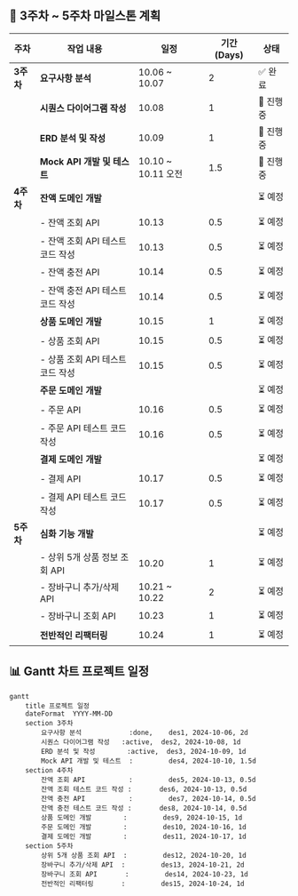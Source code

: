 
## 📅 3주차 ~ 5주차 마일스톤 계획

| **주차** | **작업 내용**                         | **일정**           | **기간 (Days)** | **상태** |
|----------|---------------------------------------|------------------|---------------|----------|
| **3주차**| **요구사항 분석**                     | 10.06 ~ 10.07    | 2             | ✅ 완료  |
|          | **시퀀스 다이어그램 작성**            | 10.08            | 1             | 🔄 진행 중     |
|          | **ERD 분석 및 작성**                  | 10.09            | 1             | 🔄 진행 중     |
|          | **Mock API 개발 및 테스트**           | 10.10 ~ 10.11 오전 | 1.5           | 🔄 진행 중     |
| **4주차**| **잔액 도메인 개발**                  |                  |               | ⏳ 예정     |
|          | - 잔액 조회 API                       | 10.13            | 0.5           | ⏳ 예정     |
|          | - 잔액 조회 API 테스트 코드 작성      | 10.13            | 0.5           | ⏳ 예정     |
|          | - 잔액 충전 API                       | 10.14            | 0.5           | ⏳ 예정     |
|          | - 잔액 충전 API 테스트 코드 작성      | 10.14            | 0.5           | ⏳ 예정     |
|          | **상품 도메인 개발**                  | 10.15            | 1             | ⏳ 예정     |
|          | - 상품 조회 API                       | 10.15            | 0.5           | ⏳ 예정     |
|          | - 상품 조회 API 테스트 코드 작성      | 10.15            | 0.5           | ⏳ 예정     |
|          | **주문 도메인 개발**                  |                  |               | ⏳ 예정     |
|          | - 주문 API                            | 10.16            | 0.5           | ⏳ 예정     |
|          | - 주문 API 테스트 코드 작성           | 10.16            | 0.5           | ⏳ 예정     |
|          | **결제 도메인 개발**                  |                  |               | ⏳ 예정     |
|          | - 결제 API                            | 10.17            | 0.5           | ⏳ 예정     |
|          | - 결제 API 테스트 코드 작성           | 10.17            | 0.5           | ⏳ 예정     |
| **5주차**| **심화 기능 개발**                    |                  |               | ⏳ 예정     |
|          | - 상위 5개 상품 정보 조회 API         | 10.20            | 1             | ⏳ 예정     |
|          | - 장바구니 추가/삭제 API              | 10.21 ~ 10.22    | 2             | ⏳ 예정     |
|          | - 장바구니 조회 API                   | 10.23            | 1             | ⏳ 예정     |
|          | **전반적인 리팩터링**                 | 10.24            | 1             | ⏳ 예정     |

## 📊 Gantt 차트 프로젝트 일정

```mermaid
gantt
    title 프로젝트 일정
    dateFormat  YYYY-MM-DD
    section 3주차
        요구사항 분석            :done,    des1, 2024-10-06, 2d
        시퀀스 다이어그램 작성   :active,  des2, 2024-10-08, 1d
        ERD 분석 및 작성        :active,  des3, 2024-10-09, 1d
        Mock API 개발 및 테스트  :         des4, 2024-10-10, 1.5d
    section 4주차
        잔액 조회 API           :         des5, 2024-10-13, 0.5d
        잔액 조회 테스트 코드 작성 :       des6, 2024-10-13, 0.5d
        잔액 충전 API           :         des7, 2024-10-14, 0.5d
        잔액 충전 테스트 코드 작성 :       des8, 2024-10-14, 0.5d
        상품 도메인 개발        :         des9, 2024-10-15, 1d
        주문 도메인 개발        :         des10, 2024-10-16, 1d
        결제 도메인 개발        :         des11, 2024-10-17, 1d
    section 5주차
        상위 5개 상품 조회 API  :         des12, 2024-10-20, 1d
        장바구니 추가/삭제 API  :         des13, 2024-10-21, 2d
        장바구니 조회 API       :         des14, 2024-10-23, 1d
        전반적인 리팩터링       :         des15, 2024-10-24, 1d

```